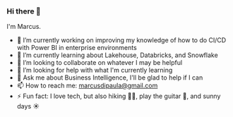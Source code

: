 ### Hi there 👋

I'm Marcus.

- 🔭 I’m currently working on improving my knowledge of how to do CI/CD with Power BI in enterprise environments
- 🌱 I’m currently learning about Lakehouse, Databricks, and Snowflake
- 👯 I’m looking to collaborate on whatever I may be helpful
- 🤔 I’m looking for help with what I'm currently learning
- 💬 Ask me about Business Intelligence, I'll be glad to help if I can
- 📫 How to reach me: marcusdipaula@gmail.com
- ⚡ Fun fact: I love tech, but also hiking 🚶‍♂️, play the guitar 🎸, and sunny days ☀️
